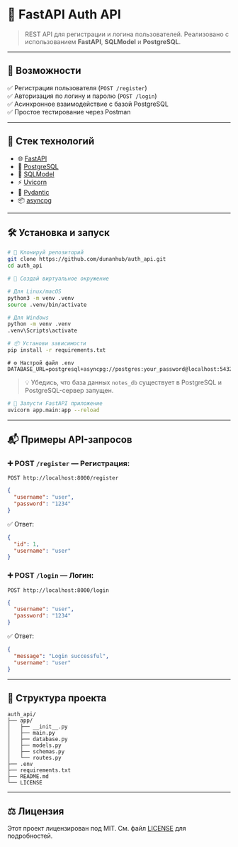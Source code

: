 # 📝 FastAPI Auth API

> REST API для регистрации и логина пользователей.
> Реализовано с использованием **FastAPI**, **SQLModel** и **PostgreSQL**.

---

## 🚀 Возможности

✅ Регистрация пользователя (`POST /register`)  
✅ Авторизация по логину и паролю (`POST /login`)  
✅ Асинхронное взаимодействие с базой PostgreSQL  
✅ Простое тестирование через Postman

---

## 🧰 Стек технологий

- 🌐 [FastAPI](https://fastapi.tiangolo.com/)
- 🐘 [PostgreSQL](https://www.postgresql.org/)
- 🔄 [SQLModel](https://sqlmodel.tiangolo.com/)
- ⚡ [Uvicorn](https://www.uvicorn.org/)
- 🧠 [Pydantic](https://docs.pydantic.dev/)
- 📦 [asyncpg](https://magicstack.github.io/asyncpg/)

---

## 🛠️ Установка и запуск

```bash
# 📁 Клонируй репозиторий
git clone https://github.com/dunanhub/auth_api.git
cd auth_api
```

```bash
# 🧪 Создай виртуальное окружение

# Для Linux/macOS
python3 -m venv .venv
source .venv/bin/activate

# Для Windows
python -m venv .venv
.venv\Scripts\activate
```

```bash
# 📦 Установи зависимости
pip install -r requirements.txt
```

```env
# ⚙️ Настрой файл .env
DATABASE_URL=postgresql+asyncpg://postgres:your_password@localhost:5432/auth_api
```

> 💡 Убедись, что база данных `notes_db` существует в PostgreSQL и PostgreSQL-сервер запущен.

```bash
# 🚀 Запусти FastAPI приложение
uvicorn app.main:app --reload
```

---

## 📬 Примеры API-запросов

### ➕ POST `/register` — Регистрация:

```http
POST http://localhost:8000/register
```

```json
{
  "username": "user",
  "password": "1234"
}
```

✅ Ответ:

```json
{
  "id": 1,
  "username": "user"
}
```

### ➕ POST `/login` — Логин:

```http
POST http://localhost:8000/login
```

```json
{
  "username": "user",
  "password": "1234"
}
```

✅ Ответ:

```json
{
  "message": "Login successful",
  "username": "user"
}
```

---

## 📂 Структура проекта

```
auth_api/
├── app/
│   ├── __init__.py
│   ├── main.py
│   ├── database.py
│   ├── models.py
│   ├── schemas.py
│   └── routes.py
├── .env
├── requirements.txt
├── README.md
└── LICENSE
```

---

## ⚖️ Лицензия

Этот проект лицензирован под MIT. См. файл [LICENSE](./LICENSE) для подробностей.
